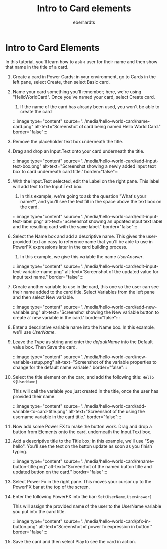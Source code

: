 ﻿---
title: "Intro to Card elements"
description: "Learn about basic elements of a card by creating a simple card"
keywords: "Power Cards, Power Cards Designer, Power Apps, Cards, tutorial"
ms.date: 03/18/2022
ms.topic: article
author: eberhardts
ms.author: v-eberhardts
manager: shellyha
ms.reviewer: 
ms.custom: 
ms.collection: 
---

# Intro to Card Elements

In this tutorial, you'll learn how to ask a user for their name and then show that name in the title of a card.

1. Create a card in Power Cards: in your environment, go to Cards in the left pane, select Create, then select Basic card.

1. Name your card something you'll remember; here, we're using "HelloWorldCard". Once you've named your card, select Create card.

   1. If the name of the card has already been used, you won't be able to create the card

   :::image type="content" source="../media/hello-world-card/name-card.png" alt-text="Screenshot of card being named Hello World Card." border="false":::

1. Remove the placeholder text box underneath the title.

1. Drag and drop an Input.Text onto your card underneath the title.

   :::image type="content" source="../media/hello-world-card/add-input-text-box.png" alt-text="Screenshot showing a newly added input text box to card underneath card title." border="false":::

1. With the Input.Text selected, edit the Label on the right pane. This label will add text to the Input.Text box.

   1. In this example, we're going to ask the question "What's your name?", and you'll see the text fill in the space above the text box on the card.

   :::image type="content" source="../media/hello-world-card/edit-input-text-label.png" alt-text="Screenshot showing an updated input text label and the resulting card with the same label." border="false":::

1. Select the Name box and add a descriptive name. This gives the user-provided text an easy to reference name that you'll be able to use in PowerFX expressions later in the card building process.

   1. In this example, we give this variable the name *UserAnswer*.

   :::image type="content" source="../media/hello-world-card/edit-input-text-variable-name.png" alt-text="Screenshot of the updated value for input text name." border="false":::

1. Create another variable to use in the card, this one so the user can see their name added to the card title. Select Variables from the left pane and then select New variable.

   :::image type="content" source="../media/hello-world-card/add-new-variable.png" alt-text="Screenshot showing the New variable button to create a` new variable in the card." border="false":::

1. Enter a descriptive variable name into the Name box. In this example, we'll use *UserName*.

1. Leave the Type as string and enter the *defaultName* into the Default value box. Then Save the card.

   :::image type="content" source="../media/hello-world-card/new-variable-setup.png" alt-text="Screenshot of the variable properties to change for the default name variable." border="false":::

1. Select the title element on the card, and add the following title: `Hello ${UserName}`

   This will call the variable you just created in the title, once the user has provided their name.

   :::image type="content" source="../media/hello-world-card/add-variable-to-card-title.png" alt-text="Screenshot of the using the username variable in the card title." border="false":::

1. Now add some Power FX to make the button work. Drag and drop a button from Elements onto the card, underneath the Input.Text box.

1. Add a descriptive title to the Title box; in this example, we'll use "Say hello". You'll see the text on the button update as soon as you finish typing.

   :::image type="content" source="../media/hello-world-card/rename-button-title.png" alt-text="Screenshot of the named button title and updated button on the card." border="false":::

1. Select Power Fx in the right pane. This moves your cursor up to the PowerFX bar at the top of the screen.

1. Enter the following PowerFX into the bar: `Set(UserName,UserAnswer)`

   This will assign the provided name of the user to the UserName variable you put into the card title.

   :::image type="content" source="../media/hello-world-card/pfx-in-button.png" alt-text="Screenshot of power fx expression in button." border="false":::

1. Save the card and then select Play to see the card in action.
